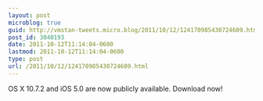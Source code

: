 ```yaml
---
layout: post
microblog: true
guid: http://vmstan-tweets.micro.blog/2011/10/12/124170985430724609.html
post_id: 3040193
date: 2011-10-12T11:14:04-0600
lastmod: 2011-10-12T11:14:04-0600
type: post
url: /2011/10/12/124170985430724609.html
---
```

OS X 10.7.2 and iOS 5.0 are now publicly available. Download now!
